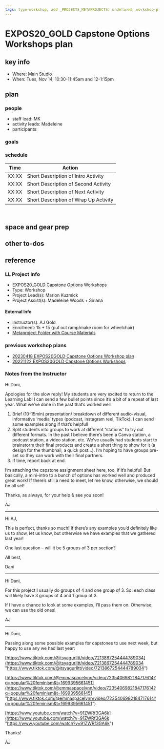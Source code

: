```yaml
---
tags: type-workshop, add _PROJECTS_METAPROJECTS) undefined, workshop-plan
---
```



# EXPOS20_GOLD Capstone Options Workshops plan

## key info
- Where: Main Studio
- When: Tues, Nov 14, 10:30-11:45am and 12-1:15pm

## plan

### people
* staff lead: MK
* activity leads: Madeleine
* participants:
### goals
### schedule

| Time | Action |  
| -------- | -------- | 
| XX:XX     |  Short Description of Intro Activity    | 
| XX:XX     |  Short Description of Second Activity    | 
| XX:XX     |  Short Description of Next Activity    | 
| XX:XX     |  Short Description of Wrap Up Activity    |  
 
## space and gear prep

## other to-dos

## reference
### LL Project Info
* EXPOS20_GOLD Capstone Options Workshops
* Type: Workshop
* Project Lead(s): Marlon Kuzmick
* Project Assist(s): Madeleine Woods + Siriana

#### External Info
* Instructor(s): AJ Gold
* Enrollment: 15 + 15 (put out ramp/make room for wheelchair)
* [Metaproject Folder with Course Materials](https://drive.google.com/drive/folders/1nkwH7-egBtZKqRkCpjyn15eGtbYPdChD?usp=drive_link)
### previous workshop plans
* [20230418 EXPOS20GOLD Capstone Options Workshop plan](/uRAezIAwQRmVINQGcl97JA)
* [20221122 EXPOS20GOLD Capstone Options Workshops](/XPtH9J0_QIi63kqrsz0pog)
### Notes from the Instructor
Hi Dani,

Apologies for the slow reply! My students are very excited to return to the Learning Lab! I can send a few bullet points since it’s a bit of a repeat of last year. What we’ve done in the past that’s worked well 

1.  Brief (10-15min) presentation/ breakdown of different audio-visual, informative ‘media’ types (podcast, instagram reel, TikTok). I can send some examples along if that’s helpful!    
2.  Split students into groups to work at different “stations” to try out different formats. In the past I believe there’s been a Canva station, a podcast station, a video station, etc. We’ve usually had students start to brainstorm their final products and create a short thing to show for it (a design for the thumbnail, a quick post…). I’m hoping to have groups pre-set so they can work with their final partners.           
3.  If time, report back at end. 

I’m attaching the capstone assignment sheet here, too, if it’s helpful! But basically, a mini-intro to a bunch of options has worked well and produced great work! If there’s still a need to meet, let me know, otherwise, we should be all set!   
  

Thanks, as always, for your help & see you soon! 

AJ

---
Hi AJ, 

This is perfect, thanks so much! If there’s any examples you’d definitely like us to show, let us know, but otherwise we have examples that we gathered last year! 

One last question – will it be 5 groups of 3 per section? 

All best, 

Dani

---

Hi Dani,  
  
 
For this project I usually do groups of 4 and one group of 3. So: each class will likely have 3 groups of 4 and 1 group of 3.  
  
If I have a chance to look at some examples, I’ll pass them on. Otherwise, we can use the old ones!  
  
 

AJ  

---
Hi Dani,  
  
Passing along some possible examples for capstones to use next week, but happy to use any we had last year:  
  
[https://www.tiktok.com/@itsyagurlltt/video/7213867254444789034](https://www.tiktok.com/@itsyagurlltt/video/7213867254444789034 "https://www.tiktok.com/@itsyagurlltt/video/7213867254444789034")  
  
[https://www.tiktok.com/@emmaspacelynn/video/7235406982184717614?q=popular%20feminism&t=1699395661451](https://www.tiktok.com/@emmaspacelynn/video/7235406982184717614?q=popular%20feminism&t=1699395661451 "https://www.tiktok.com/@emmaspacelynn/video/7235406982184717614?q=popular%20feminism&t=1699395661451") 

[https://www.youtube.com/watch?v=91ZWRf3GA6k](https://www.youtube.com/watch?v=91ZWRf3GA6k "https://www.youtube.com/watch?v=91ZWRf3GA6k")  
  
Thanks! 

AJ
